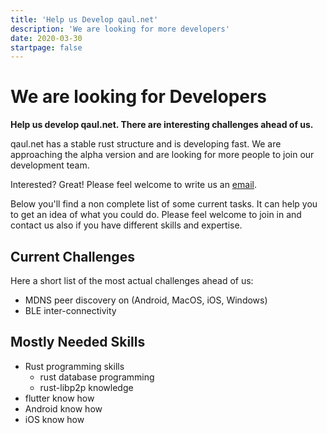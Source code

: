 ```yaml
---
title: 'Help us Develop qaul.net'
description: 'We are looking for more developers'
date: 2020-03-30
startpage: false
---
```


# We are looking for Developers

**Help us develop qaul.net. There are interesting challenges ahead of us.**

qaul.net has a stable rust structure and is developing fast. We are approaching the alpha version and are looking for more people to join our development team.

Interested? Great! Please feel welcome to write us an [email](mailto:contact@qaul.net). 

Below you'll find a non complete list of some current tasks. It can help you to get an idea of what you could do. Please feel welcome to join in and contact us also if you have different skills and expertise.


## Current Challenges

Here a short list of the most actual challenges ahead of us:

* MDNS peer discovery on (Android, MacOS, iOS, Windows)
* BLE inter-connectivity


## Mostly Needed Skills

* Rust programming skills
  * rust database programming
  * rust-libp2p knowledge
* flutter know how
* Android know how
* iOS know how
